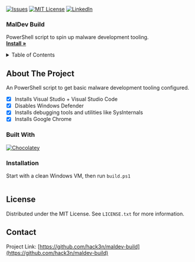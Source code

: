 <a name="readme-top"></a>

[![Issues][issues-shield]][issues-url]
[![MIT License][license-shield]][license-url]
[![LinkedIn][linkedin-shield]][linkedin-url]

<h3>MalDev Build</h3>

<p>
  PowerShell script to spin up malware development tooling.
  <br />
  <a href="#installation"><strong>Install »</strong></a>
</p>

<!-- TABLE OF CONTENTS -->
<details>
  <summary>Table of Contents</summary>
  <ol>
    <li>
      <a href="#about-the-project">About The Project</a>
      <ul>
        <li><a href="#built-with">Built With</a></li>
      </ul>
    </li>
    <li>
      <a href="#installation">Installation</a>
    </li>
    <li><a href="#license">License</a></li>
    <li><a href="#contact">Contact</a></li>
  </ol>
</details>

<!-- ABOUT THE PROJECT -->
## About The Project

An PowerShell script to get basic malware development tooling configured.
 - [x] Installs Visual Studio + Visual Studio Code
 - [x] Disables Windows Defender
 - [x] Installs debugging tools and utilities like SysInternals
 - [x] Installs Google Chrome

### Built With

[![Chocolatey][Chocolatey-img]][Chocolatey-url]


### Installation

Start with a clean Windows VM, then run `build.ps1`
```bash

```

## License

Distributed under the MIT License. See `LICENSE.txt` for more information.


## Contact

Project Link: [https://github.com/hack3n/maldev-build](https://github.com/hack3n/maldev-build)


<!-- MARKDOWN LINKS & IMAGES -->
<!-- https://www.markdownguide.org/basic-syntax/#reference-style-links -->
[issues-shield]: https://img.shields.io/github/issues/hack3n/maldev-build.svg?style=for-the-badge
[issues-url]: https://github.com/hack3n/maldev-build/issues
[license-shield]: https://img.shields.io/github/license/hack3n/maldev-build.svg?style=for-the-badge
[license-url]: https://github.com/hack3n/maldev-build/blob/main/LICENSE.txt
[linkedin-shield]: https://img.shields.io/badge/-LinkedIn-black.svg?style=for-the-badge&logo=linkedin&colorB=555
[linkedin-url]: https://linkedin.com/in/liam-o-brien-017aa6178/
[Chocolatey-img]: https://chocolatey.org/
[Chocolatey-url]: https://img.shields.io/badge/Chocolatey-black.svg?style=for-the-badge&logo=chocolatey&logoColor=white
